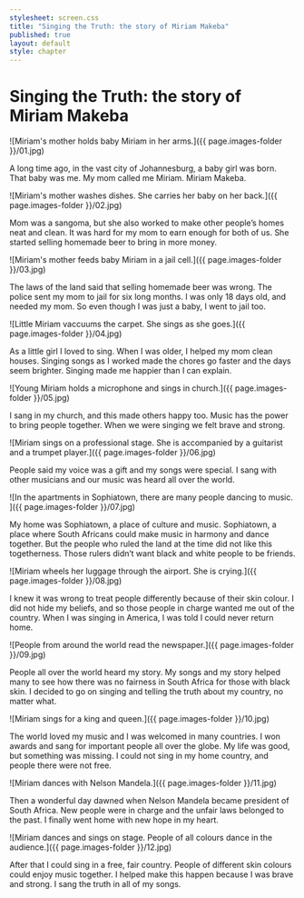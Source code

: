 ```yaml
---
stylesheet: screen.css
title: "Singing the Truth: the story of Miriam Makeba"
published: true
layout: default
style: chapter
---
```


# Singing the Truth: the story of Miriam Makeba

![Miriam's mother holds baby Miriam in her arms.]({{ page.images-folder }}/01.jpg)

A long time ago, in the vast city of Johannesburg, a baby girl was born. That baby was me. My mom called me Miriam. Miriam Makeba.

![Miriam's mother washes dishes. She carries her baby on her back.]({{ page.images-folder }}/02.jpg)

Mom was a sangoma, but she also worked to make other people’s homes neat and clean. It was hard for my mom to earn enough for both of us. She  started selling homemade beer to bring in more money.

![Miriam's mother feeds baby Miriam in a jail cell.]({{ page.images-folder }}/03.jpg)

The laws of the land said that selling homemade beer was wrong. The police sent my mom to jail for six long months. I was only 18 days old, and needed my mom. So even though I was just a baby, I went to jail too.

![Little Miriam vaccuums the carpet. She sings as she goes.]({{ page.images-folder }}/04.jpg)

As a little girl I loved to sing. When I was older, I helped my mom clean houses. Singing songs as I worked made the chores go faster and the days seem brighter. Singing made me happier than I can explain.

![Young Miriam holds a microphone and sings in church.]({{ page.images-folder }}/05.jpg)

I sang in my church, and this made others happy too. Music has the power to bring people together. When we were singing we felt brave and strong.

![Miriam sings on a professional stage. She is accompanied by a guitarist and a trumpet player.]({{ page.images-folder }}/06.jpg)

People said my voice was a gift and my songs were special. I sang with other musicians and our music was heard all over the world.

![In the apartments in Sophiatown, there are many people dancing to music. ]({{ page.images-folder }}/07.jpg)

My home was Sophiatown, a place of culture and music. Sophiatown, a place  where  South  Africans  could  make music in harmony and dance together. But the people who ruled the land at the time did not like this togetherness. Those rulers didn’t want black and white people to be friends.

![Miriam wheels her luggage through the airport. She is crying.]({{ page.images-folder }}/08.jpg)

I knew it was wrong to treat people differently because of their skin colour. I did not hide my beliefs, and so those people in charge wanted me out of the country.  When I was singing in America, I was told I could never return home.

![People from around the world read the newspaper.]({{ page.images-folder }}/09.jpg)

People all over the world heard my story. My songs and my story helped many to see how there was no fairness in South  Africa  for  those  with  black  skin.  I decided to go on singing and telling the truth about my country, no matter what.

![Miriam sings for a king and queen.]({{ page.images-folder }}/10.jpg)

The world loved my music and I was welcomed in many countries. I won awards and sang for important people all over the globe. My life was good, but something was missing. I could not sing in my home country, and people there were not free.

![Miriam dances with Nelson Mandela.]({{ page.images-folder }}/11.jpg)

Then a wonderful day dawned when Nelson Mandela became president of South Africa. New people were in charge and the unfair laws belonged to the past. I finally went home with new hope in my heart.

![Miriam dances and sings on stage. People of all colours dance in the audience.]({{ page.images-folder }}/12.jpg)

After that I could sing in a free, fair country. People of different skin colours could enjoy music together. I helped make this happen because I was brave and strong. I sang the truth in all of my songs.
